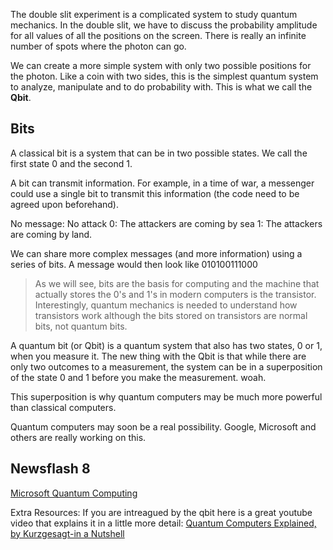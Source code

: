 The double slit experiment is a complicated system to study quantum mechanics. In the double slit, we have to discuss the probability amplitude for all values of all the positions on the screen. There is really an infinite number of spots where the photon can go. 

We can create a more simple system with only two possible positions for the photon. Like a coin with two sides, this is the simplest quantum system to analyze, manipulate and to do probability with. This is what we call the **Qbit**. 

## Bits

A classical bit is a system that can be in two possible states. We call the first state 0 and the second 1. 

A bit can transmit information. For example, in a time of war, a messenger could use a single bit to transmit this information (the code need to be agreed upon beforehand). 

No message: No attack 
0: The attackers are coming by sea
1: The attackers are coming by land. 

We can share more complex messages (and more information) using a series of bits. A message would then look like 010100111000

> As we will see, bits are the basis for computing and the machine that actually stores the 0's and 1's in modern computers is the transistor. Interestingly, quantum mechanics is needed to understand how transistors work although the bits stored on transistors are normal bits, not quantum bits.

A quantum bit (or Qbit) is a quantum system that also has two states, 0 or 1, when you measure it. The new thing with the Qbit is that while there are only two outcomes to a measurement, the system can be in a superposition of the state 0 and 1 before you make the measurement. woah.

This superposition is why quantum computers may be much more powerful than classical computers. 

Quantum computers may soon be a real possibility. Google, Microsoft and others are really working on this. 

## Newsflash 8


<a href="https://www.nytimes.com/2016/11/21/technology/microsoft-spends-big-to-build-quantum-computer.html" target="_blank">Microsoft Quantum Computing</a>

Extra Resources: If you are intreagued by the qbit here is a great youtube video that explains it in a little more detail: 
<a href=" https://www.youtube.com/watch?v=JhHMJCUmq28" target="_blank"> Quantum Computers Explained, by Kurzgesagt-in a Nutshell </a> 